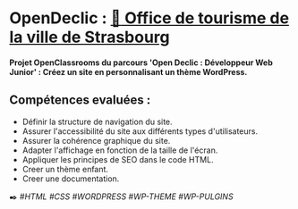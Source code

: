 # OpenDeclic : [:link: Office de tourisme de la ville de Strasbourg](https://projetopc-ofstrasbourg.000webhostapp.com/)
#### Projet OpenClassrooms du parcours 'Open Declic : Développeur Web Junior' : Créez un site en personnalisant un thème WordPress.

## Compétences evaluées :
- Définir la structure de navigation du site.
- Assurer l'accessibilité du site aux différents types d'utilisateurs.
- Assurer la cohérence graphique du site.
- Adapter l'affichage en fonction de la taille de l'écran.
- Appliquer les principes de SEO dans le code HTML.
- Creer un thème enfant.
- Creer une documentation.

:black_nib: *#HTML #CSS #WORDPRESS #WP-THEME #WP-PULGINS*
